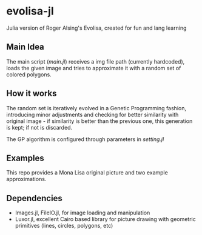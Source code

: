 # evolisa-jl

Julia version of Roger Alsing's Evolisa, created for fun and lang learning

## Main Idea

The main script (_main.jl_) receives a img file path (currently hardcoded), loads the given image and tries to approximate it with a random set of colored polygons. 

## How it works

The random set is iteratively evolved in a Genetic Programming fashion, introducing minor adjustments and checking for better similarity with original image - if similarity is better than the previous one, this generation is kept; if not is discarded.

The GP algorithm is configured through parameters in _setting.jl_

## Examples

This repo provides a Mona Lisa original picture and two example approximations.


## Dependencies

- Images.jl, FileIO.jl, for image loading and manipulation
- Luxor.jl, excellent Cairo based library for picture drawing with geometric primitives (lines, circles, polygons, etc)